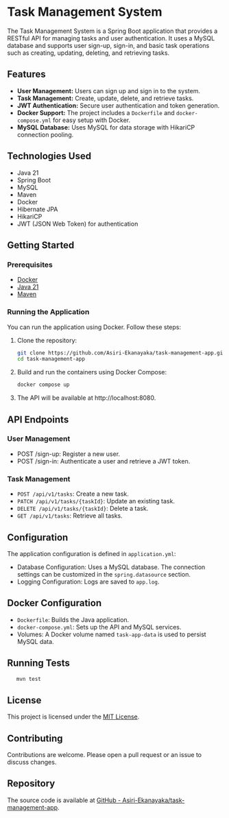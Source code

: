 # Task Management System

The Task Management System is a Spring Boot application that provides a RESTful API for managing tasks and user authentication. It uses a MySQL database and supports user sign-up, sign-in, and basic task operations such as creating, updating, deleting, and retrieving tasks.

## Features

- **User Management:** Users can sign up and sign in to the system.
- **Task Management:** Create, update, delete, and retrieve tasks.
- **JWT Authentication:** Secure user authentication and token generation.
- **Docker Support:** The project includes a `Dockerfile` and `docker-compose.yml` for easy setup with Docker.
- **MySQL Database:** Uses MySQL for data storage with HikariCP connection pooling.

## Technologies Used

- Java 21
- Spring Boot
- MySQL
- Maven
- Docker
- Hibernate JPA
- HikariCP
- JWT (JSON Web Token) for authentication

## Getting Started

### Prerequisites

- [Docker](https://www.docker.com/)
- [Java 21](https://www.oracle.com/java/technologies/javase-jdk21-downloads.html)
- [Maven](https://maven.apache.org/)

### Running the Application

You can run the application using Docker. Follow these steps:

1. Clone the repository:
   ```bash
   git clone https://github.com/Asiri-Ekanayaka/task-management-app.git
   cd task-management-app

2. Build and run the containers using Docker Compose:
   ```bash
   docker compose up

3. The API will be available at http://localhost:8080.

## API Endpoints
### User Management

- POST /sign-up: Register a new user.
- POST /sign-in: Authenticate a user and retrieve a JWT token.

### Task Management

- `POST /api/v1/tasks`: Create a new task.
- `PATCH /api/v1/tasks/{taskId}`: Update an existing task.
- `DELETE /api/v1/tasks/{taskId}`: Delete a task.
- `GET /api/v1/tasks`: Retrieve all tasks.

## Configuration

The application configuration is defined in `application.yml`:

- Database Configuration: Uses a MySQL database. The connection settings can be customized in the `spring.datasource` section.
- Logging Configuration: Logs are saved to `app.log`.

## Docker Configuration

- `Dockerfile`: Builds the Java application.
- `docker-compose.yml`: Sets up the API and MySQL services.
- Volumes: A Docker volume named `task-app-data` is used to persist MySQL data.

## Running Tests
   ```bash
      mvn test 
   ```
        
         
   
## License 

This project is licensed under the [MIT License](LICENSE.txt).

## Contributing
Contributions are welcome. Please open a pull request or an issue to discuss changes.

## Repository
The source code is available at [GitHub - Asiri-Ekanayaka/task-management-app](https://github.com/Asiri-Ekanayaka/task-management-app).